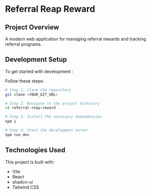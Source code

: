 # Referral Reap Reward

## Project Overview

A modern web application for managing referral rewards and tracking referral programs.

## Development Setup

To get started with development :

Follow these steps:

```sh
# Step 1: Clone the repository
git clone <YOUR_GIT_URL>

# Step 2: Navigate to the project directory
cd referral-reap-reward

# Step 3: Install the necessary dependencies
npm i

# Step 4: Start the development server
npm run dev
```

## Technologies Used

This project is built with:

- Vite
- React
- shadcn-ui
- Tailwind CSS
